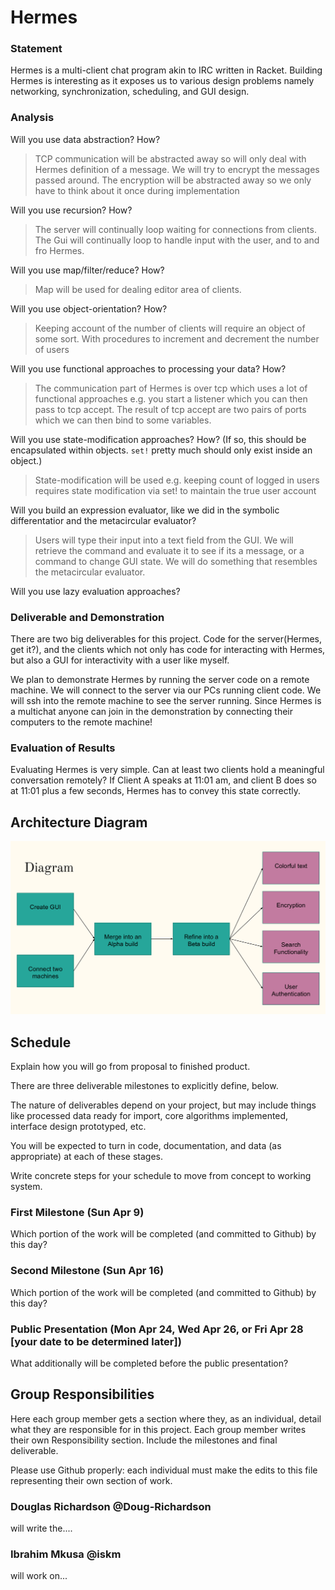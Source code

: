 # Hermes

### Statement
Hermes is a multi-client chat program akin to IRC written in  Racket. Building
Hermes is interesting as it exposes us to various design problems namely networking,
synchronization, scheduling, and GUI design.

### Analysis
Will you use data abstraction? How?
> TCP communication will be abstracted away so will only deal with Hermes
> definition of a message.
> We will try to encrypt the messages passed around. The encryption will be
> abstracted away so we only have to think about it once during implementation

Will you use recursion? How?
> The  server will continually loop waiting for connections from clients.
> The Gui will continually loop to handle input with the user, and to and fro
> Hermes.

Will you use map/filter/reduce? How? 
> Map will be used for dealing editor area of clients.

Will you use object-orientation? How?
> Keeping account of the number of clients will require an object of some sort.
> With procedures to increment and decrement the number of users

Will you use functional approaches to processing your data? How?
> The communication part of Hermes is over tcp which uses a lot of functional
> approaches e.g. you start a listener which you can then pass to tcp accept.
> The result of tcp accept are two pairs of ports which we can then bind to some
> variables. 

Will you use state-modification approaches? How? (If so, this should be encapsulated within objects. `set!` pretty much should only exist inside an object.)
> State-modification will be used e.g. keeping count of logged in users requires
> state modification via set! to maintain the true user account

Will you build an expression evaluator, like we did in the symbolic differentatior and the metacircular evaluator?
> Users will type their input into a text field from the GUI. We will retrieve
> the command and evaluate it to see if its a message, or a command to change
> GUI state. We will do something that resembles the metacircular evaluator.

Will you use lazy evaluation approaches?


### Deliverable and Demonstration
There are two big deliverables for this project. Code for the server(Hermes,
get it?), and the clients which not only has code for interacting with Hermes,
but also a GUI for interactivity with a user like myself. 

We plan to demonstrate Hermes by running the server code on a remote machine.
We will connect to the server via our PCs running client code. We will ssh into
the remote machine to see the server running. Since Hermes is a multichat anyone
can join in the demonstration by connecting their computers to the remote
machine!



### Evaluation of Results
Evaluating Hermes is very simple. Can at least two clients hold a meaningful
conversation remotely? If Client A speaks at 11:01 am, and client B does so at
11:01 plus a few seconds, Hermes has to convey  this state correctly.


## Architecture Diagram

![Diagram](https://github.com/oplS17projects/Hermes/blob/master/architecture_diagram.png)


## Schedule
Explain how you will go from proposal to finished product. 

There are three deliverable milestones to explicitly define, below.

The nature of deliverables depend on your project, but may include things like processed data ready for import, core algorithms implemented, interface design prototyped, etc. 

You will be expected to turn in code, documentation, and data (as appropriate) at each of these stages.

Write concrete steps for your schedule to move from concept to working system. 

### First Milestone (Sun Apr 9)
Which portion of the work will be completed (and committed to Github) by this day? 

### Second Milestone (Sun Apr 16)
Which portion of the work will be completed (and committed to Github) by this day?  

### Public Presentation (Mon Apr 24, Wed Apr 26, or Fri Apr 28 [your date to be determined later])
What additionally will be completed before the public presentation?

## Group Responsibilities
Here each group member gets a section where they, as an individual, detail what they are responsible for in this project. Each group member writes their own Responsibility section. Include the milestones and final deliverable.

Please use Github properly: each individual must make the edits to this file representing their own section of work.

### Douglas Richardson @Doug-Richardson
will write the....

### Ibrahim Mkusa @iskm
will work on...
